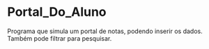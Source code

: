 # Portal_Do_Aluno
 Programa que simula um portal de notas, podendo inserir os dados. Também pode filtrar para pesquisar.

